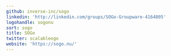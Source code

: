 ```yaml
---
github: inverse-inc/sogo
linkedin: 'http://linkedin.com/groups/SOGo-Groupware-4164805'
logohandle: sogonu
sort: sogo
title: SOGo
twitter: scalableogo
website: 'https://sogo.nu/'
---
```

